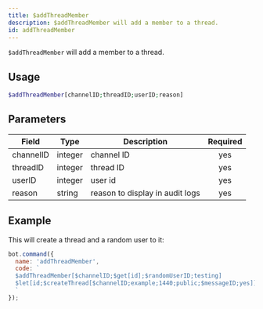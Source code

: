 ```yaml
---
title: $addThreadMember 
description: $addThreadMember will add a member to a thread.
id: addThreadMember
---
```


`$addThreadMember` will add a member to a thread.

## Usage

```php
$addThreadMember[channelID;threadID;userID;reason]
```

## Parameters 


| Field     | Type    | Description                                        | Required |
|-----------|---------|----------------------------------------------------| :------: |
| channelID    | integer  | channel ID                             | yes      |
| threadID    | integer  | thread ID                             | yes      |
| userID    | integer  | user id                             | yes      |
| reason    | string  | reason to display in audit logs                             | yes      |


## Example

This will create a thread and a random user to it:

```javascript
bot.command({
  name: 'addThreadMember',
  code: `
  $addThreadMember[$channelID;$get[id];$randomUserID;testing]
  $let[id;$createThread[$channelID;example;1440;public;$messageID;yes]]  
  `
});
```
